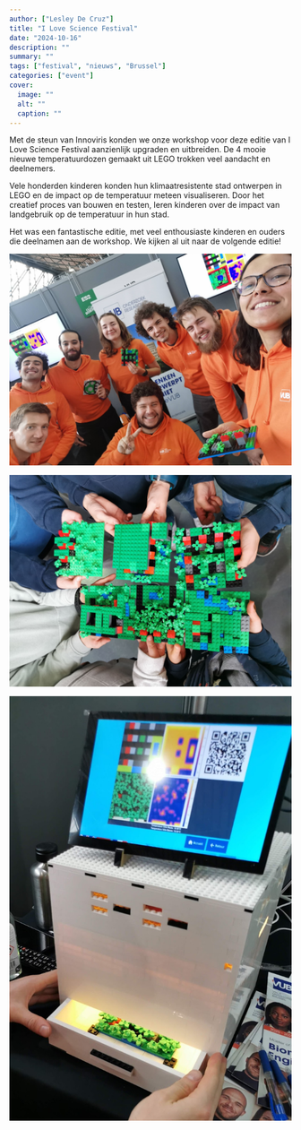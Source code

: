 ```yaml
---
author: ["Lesley De Cruz"]
title: "I Love Science Festival"
date: "2024-10-16"
description: ""
summary: ""
tags: ["festival", "nieuws", "Brussel"]
categories: ["event"]
cover:
  image: ""
  alt: ""
  caption: ""
---
```


Met de steun van Innoviris konden we onze workshop voor deze editie van I Love Science Festival aanzienlijk upgraden en uitbreiden. De 4 mooie nieuwe temperatuurdozen gemaakt uit LEGO trokken veel aandacht en deelnemers. 

Vele honderden kinderen konden hun klimaatresistente stad ontwerpen in LEGO en de impact op de temperatuur meteen visualiseren. Door het creatief proces van bouwen en testen, leren kinderen over de impact van landgebruik op de temperatuur in hun stad.

Het was een fantastische editie, met veel enthousiaste kinderen en ouders die deelnamen aan de workshop. We kijken al uit naar de volgende editie!

![Deel van het team van het LEGO Urban Climate Game](/assets/images/events/photos/ilovesciencefestival2024_1.jpg)

![Enkele voorbeeldsteden gemaakt door de deelnemers](/assets/images/events/photos/ilovesciencefestival2024_2.jpg)

![De LEGO temperatuurdoos](/assets/images/events/photos/ilovesciencefestival2024_3.jpg) 
